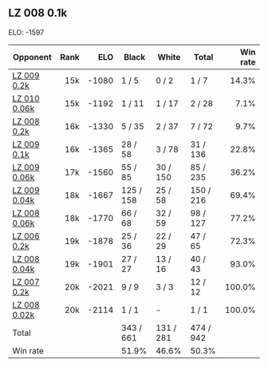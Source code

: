 ## LZ 008 0.1k ##

ELO: -1597

Opponent | Rank | ELO | Black | White | Total | Win rate
---------|-----:|----:|-------|-------|-------|-------:
[LZ 009 0.2k](LZ%20009%200.2k.md) | 15k | -1080 | 1 / 5 | 0 / 2 | 1 / 7 | 14.3%
[LZ 010 0.06k](LZ%20010%200.06k.md) | 15k | -1192 | 1 / 11 | 1 / 17 | 2 / 28 | 7.1%
[LZ 008 0.2k](LZ%20008%200.2k.md) | 16k | -1330 | 5 / 35 | 2 / 37 | 7 / 72 | 9.7%
[LZ 009 0.1k](LZ%20009%200.1k.md) | 16k | -1365 | 28 / 58 | 3 / 78 | 31 / 136 | 22.8%
[LZ 009 0.06k](LZ%20009%200.06k.md) | 17k | -1560 | 55 / 85 | 30 / 150 | 85 / 235 | 36.2%
[LZ 009 0.04k](LZ%20009%200.04k.md) | 18k | -1667 | 125 / 158 | 25 / 58 | 150 / 216 | 69.4%
[LZ 008 0.06k](LZ%20008%200.06k.md) | 18k | -1770 | 66 / 68 | 32 / 59 | 98 / 127 | 77.2%
[LZ 006 0.2k](LZ%20006%200.2k.md) | 19k | -1878 | 25 / 36 | 22 / 29 | 47 / 65 | 72.3%
[LZ 008 0.04k](LZ%20008%200.04k.md) | 19k | -1901 | 27 / 27 | 13 / 16 | 40 / 43 | 93.0%
[LZ 007 0.2k](LZ%20007%200.2k.md) | 20k | -2021 | 9 / 9 | 3 / 3 | 12 / 12 | 100.0%
[LZ 008 0.02k](LZ%20008%200.02k.md) | 20k | -2114 | 1 / 1 | - | 1 / 1 | 100.0%
Total | | | 343 / 661 | 131 / 281 | 474 / 942 | 
Win rate| | | 51.9% | 46.6% | 50.3% | 
